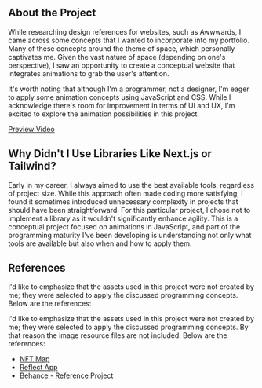 ## About the Project

While researching design references for websites, such as Awwwards, I came across some concepts that I wanted to incorporate into my portfolio. Many of these concepts around the theme of space, which personally captivates me. Given the vast nature of space (depending on one's perspective), I saw an opportunity to create a conceptual website that integrates animations to grab the user's attention.

It's worth noting that although I'm a programmer, not a designer, I'm eager to apply some animation concepts using JavaScript and CSS. While I acknowledge there's room for improvement in terms of UI and UX, I'm excited to explore the animation possibilities in this project.

[Preview Video](https://youtu.be/yzbmPEhLAwM)

## Why Didn't I Use Libraries Like Next.js or Tailwind?

Early in my career, I always aimed to use the best available tools, regardless of project size. While this approach often made coding more satisfying, I found it sometimes introduced unnecessary complexity in projects that should have been straightforward. For this particular project, I chose not to implement a library as it wouldn't significantly enhance agility. This is a conceptual project focused on animations in JavaScript, and part of the programming maturity I've been developing is understanding not only what tools are available but also when and how to apply them.

## References

I'd like to emphasize that the assets used in this project were not created by me; they were selected to apply the discussed programming concepts. Below are the references:

I'd like to emphasize that the assets used in this project were not created by me; they were selected to apply the discussed programming concepts. By that reason the image resource files are not included. Below are the references:

- [NFT Map](https://nftmap.com/)
- [Reflect App](https://reflect.app/)
- [Behance - Reference Project](https://mir-s3-cdn-cf.behance.net/project_modules/1400/2d5dc994061385.5e7924f39d2db.png)
